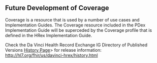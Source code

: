## Future Development of Coverage 

Coverage is a resource that is used by a number of use cases and 
Implementation Guides. The Coverage resource included in the PDex
Implementation Guide will be superceded by the Coverage profile 
that is defined in the HRex Implementation Guide.

<p id="publish-box">
Check the Da Vinci Health Record Exchange IG Directory of Published Versions <a href="http://hl7.org/fhir/us/davinci-hrex/history.html">History Page</a>> for release information: <a href="http://hl7.org/fhir/us/davinci-hrex/history.html">http://hl7.org/fhir/us/davinci-hrex/history.html</a>
</p>
